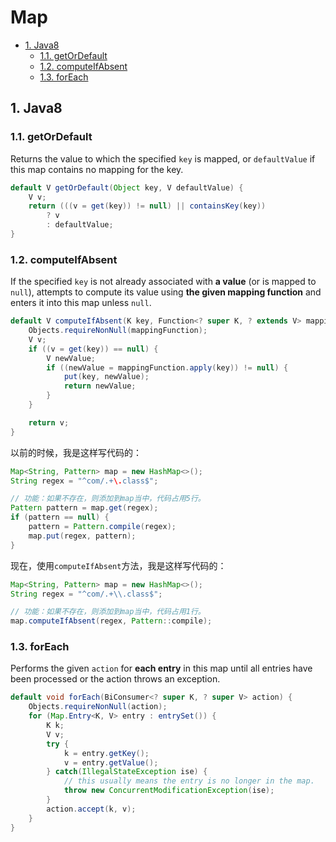 # Map

<!-- TOC -->

- [1. Java8](#1-java8)
  - [1.1. getOrDefault](#11-getordefault)
  - [1.2. computeIfAbsent](#12-computeifabsent)
  - [1.3. forEach](#13-foreach)

<!-- /TOC -->

## 1. Java8

### 1.1. getOrDefault

Returns the value to which the specified `key` is mapped, or `defaultValue` if this map contains no mapping for the key.

```java
default V getOrDefault(Object key, V defaultValue) {
    V v;
    return (((v = get(key)) != null) || containsKey(key))
        ? v
        : defaultValue;
}
```

### 1.2. computeIfAbsent

If the specified `key` is not already associated with **a value** (or is mapped to `null`), attempts to compute its value using **the given mapping function** and enters it into this map unless `null`.

```java
default V computeIfAbsent(K key, Function<? super K, ? extends V> mappingFunction) {
    Objects.requireNonNull(mappingFunction);
    V v;
    if ((v = get(key)) == null) {
        V newValue;
        if ((newValue = mappingFunction.apply(key)) != null) {
            put(key, newValue);
            return newValue;
        }
    }

    return v;
}
```

以前的时候，我是这样写代码的：

```java
Map<String, Pattern> map = new HashMap<>();
String regex = "^com/.+\.class$";

// 功能：如果不存在，则添加到map当中，代码占用5行。
Pattern pattern = map.get(regex);
if (pattern == null) {
    pattern = Pattern.compile(regex);
    map.put(regex, pattern);
}
```

现在，使用`computeIfAbsent`方法，我是这样写代码的：

```java
Map<String, Pattern> map = new HashMap<>();
String regex = "^com/.+\\.class$";

// 功能：如果不存在，则添加到map当中，代码占用1行。
map.computeIfAbsent(regex, Pattern::compile);
```

### 1.3. forEach

Performs the given `action` for **each entry** in this map until all entries have been processed or the action throws an exception.

```java
default void forEach(BiConsumer<? super K, ? super V> action) {
    Objects.requireNonNull(action);
    for (Map.Entry<K, V> entry : entrySet()) {
        K k;
        V v;
        try {
            k = entry.getKey();
            v = entry.getValue();
        } catch(IllegalStateException ise) {
            // this usually means the entry is no longer in the map.
            throw new ConcurrentModificationException(ise);
        }
        action.accept(k, v);
    }
}
```

